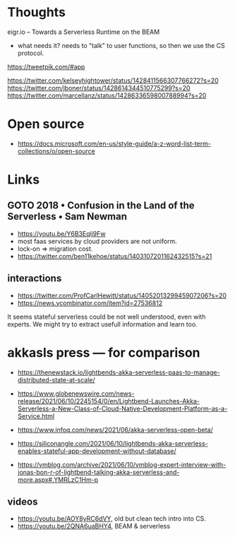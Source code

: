 # Thoughts

eigr.io – Towards a Serverless Runtime on the BEAM

- what needs it? needs to "talk" to user functions, so then we use the CS protocol.


https://tweetpik.com/#app

https://twitter.com/kelseyhightower/status/1428411566307766272?s=20
https://twitter.com/jboner/status/1428614344510775299?s=20
https://twitter.com/marcellanz/status/1428633659800788994?s=20

# Open source
- https://docs.microsoft.com/en-us/style-guide/a-z-word-list-term-collections/o/open-source

# Links

## GOTO 2018 • Confusion in the Land of the Serverless • Sam Newman

- https://youtu.be/Y6B3Eqlj9Fw
- most faas services by cloud providers are not uniform.
- lock-on => migration cost.
- https://twitter.com/ben11kehoe/status/1403107201162432515?s=21

## interactions

- https://twitter.com/ProfCarlHewitt/status/1405201329945907206?s=20
- https://news.ycombinator.com/item?id=27536812

It seems stateful serverless could be not well understood, even with experts. We might try to extract usefull
information and learn too.

# akkasls press — for comparison

- https://thenewstack.io/lightbends-akka-serverless-paas-to-manage-distributed-state-at-scale/
- https://www.globenewswire.com/news-release/2021/06/10/2245154/0/en/Lightbend-Launches-Akka-Serverless-a-New-Class-of-Cloud-Native-Development-Platform-as-a-Service.html
- https://www.infoq.com/news/2021/06/akka-serverless-open-beta/
- https://siliconangle.com/2021/06/10/lightbends-akka-serverless-enables-stateful-app-development-without-database/

- https://vmblog.com/archive/2021/06/10/vmblog-expert-interview-with-jonas-bon-r-of-lightbend-talking-akka-serverless-and-more.aspx#.YMRLzC1Hm-p

## videos

- https://youtu.be/AOY8yRC6dVY, old but clean tech intro into CS.
- https://youtu.be/2QNA6uaBHY4, BEAM & serverless
